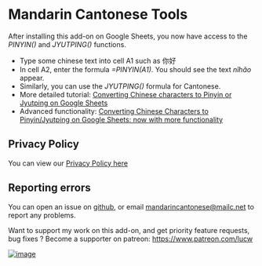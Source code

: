 Mandarin Cantonese Tools
========================

After installing this add-on on Google Sheets, you now have access to the *PINYIN()* and *JYUTPING()* functions.
- Type some chinese text into cell A1 such as 你好
- In cell A2, enter the formula *=PINYIN(A1)*. You should see the text *nǐhǎo* appear.
- Similarly, you can use the *JYUTPING()* formula for Cantonese.
- More detailed tutorial: [Converting Chinese characters to Pinyin or Jyutping on Google Sheets](https://medium.com/@lucw/converting-chinese-characters-to-pinyin-or-jyutping-on-google-sheets-eb12cca669cb)
- Advanced functionality: [Converting Chinese Characters to Pinyin/Jyutping on Google Sheets: now with more functionality](https://medium.com/@lucw/converting-chinese-characters-to-pinyin-jyutping-on-google-sheets-now-with-more-functionality-5047692950bf)

Privacy Policy
--------------
You can view our [Privacy Policy here](/PRIVACY)

Reporting errors
----------------
You can open an issue on [github](https://github.com/lucwastiaux/mandarin-cantonese-api/issues), or email [mandarincantonese@mailc.net](mailto:mandarincantonese@mailc.net) to report any problems. 

Want to support my work on this add-on, and get priority feature requests, bug fixes ? Become a supporter on patreon: https://www.patreon.com/lucw

[![image](https://c5.patreon.com/external/logo/become_a_patron_button.png)](https://www.patreon.com/lucw)
